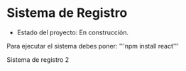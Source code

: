 <h1>Sistema de Registro</h1>

- Estado del proyecto: En construcción.

Para ejecutar el sistema debes poner:
'''npm install react'''

Sistema de registro 2
